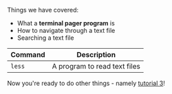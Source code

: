 Things we have covered:

* What a **terminal pager program** is
* How to navigate through a text file
* Searching a text file

|Command|Description|
|-------|----------|
|`less`| A program to read text files|

Now you're ready to do other things - 
namely [tutorial 3](https://www.katacoda.com/amblina/scenarios/tutorial3)!
